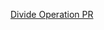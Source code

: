 [Divide Operation PR](https://github.com/SindhujaKoduru89/git-series-students/pull/1#issue-533199872)